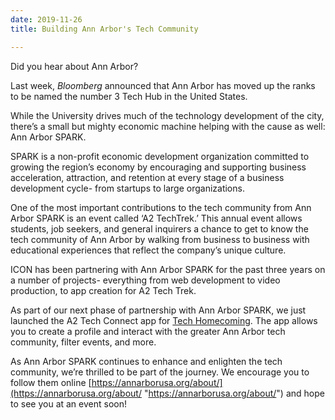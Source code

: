 ```yaml
---
date: 2019-11-26
title: Building Ann Arbor's Tech Community

---
```

Did you hear about Ann Arbor?

Last week, _Bloomberg_ announced that Ann Arbor has moved up the ranks to be named the number 3 Tech Hub in the United States.

While the University drives much of the technology development of the city, there’s a small but mighty economic machine helping with the cause as well: Ann Arbor SPARK.

SPARK is a non-profit economic development organization committed to growing the region’s economy by encouraging and supporting business acceleration, attraction, and retention at every stage of a business development cycle- from startups to large organizations.

One of the most important contributions to the tech community from Ann Arbor SPARK is an event called ‘A2 TechTrek.’ This annual event allows students, job seekers, and general inquirers a chance to get to know the tech community of Ann Arbor by walking from business to business with educational experiences that reflect the company’s unique culture.

ICON has been partnering with Ann Arbor SPARK for the past three years on a number of projects- everything from web development to video production, to app creation for A2 Tech Trek.

As part of our next phase of partnership with Ann Arbor SPARK, we just launched the A2 Tech Connect app for [Tech Homecoming](https://annarborusa.org/tech-homecoming/). The app allows you to create a profile and interact with the greater Ann Arbor tech community, filter events, and more.

As Ann Arbor SPARK continues to enhance and enlighten the tech community, we’re thrilled to be part of the journey. We encourage you to follow them online [https://annarborusa.org/about/](https://annarborusa.org/about/ "https://annarborusa.org/about/") and hope to see you at an event soon!